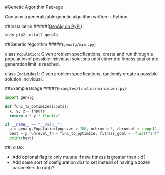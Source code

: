 #Genetic Algorithm Package

Contains a generalizable genetic algorithm written in Python.


##Installation
#####([GenAlg on PyPI](https://pypi.python.org/pypi/genalg/))

`sudo pip2 install genalg`


##Genetic Algorithm
#####(`genalg/main.py`)

class `Population`: Given problem specifications, create and run through a population of possible individual solutions until either the fitness goal or the generation limit is reached.

class `Individual`: Given problem specifications, randomly create a possible solution individual.


##Example Usage
#####(`examples/function-minimizer.py`)

```python
import genalg

def func_to_optimize(inputs):
  x, y, z = inputs
  return x * y / float(z)

if __name__ == "__main__":
  p = genalg.Population(popsize = 200, nchrom = 3, chromset = range(1, 20))
  best = p.run(eval_fn = func_to_optimize, fitness_goal = -float("Inf"), generations = 300, minimize = True)
  print(best)
```


##To Do:

* Add optional flag to only mutate if new fitness is greater than old?
* Add some sort of configuration dict to set instead of having a dozen parameters to run()?
